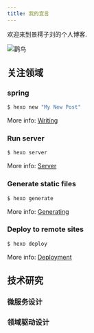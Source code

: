 ```yaml
---
title: 我的宣言
---
```

欢迎来到景樗子刘的个人博客.

![鹳鸟](/images/avatar_origin.jpg)

## 关注领域

### spring

``` bash
$ hexo new "My New Post"
```

More info: [Writing](https://hexo.io/docs/writing.html)

### Run server

``` bash
$ hexo server
```

More info: [Server](https://hexo.io/docs/server.html)

### Generate static files

``` bash
$ hexo generate
```

More info: [Generating](https://hexo.io/docs/generating.html)

### Deploy to remote sites

``` bash
$ hexo deploy
```

More info: [Deployment](https://hexo.io/docs/deployment.html)

## 技术研究
### 微服务设计
### 领域驱动设计
